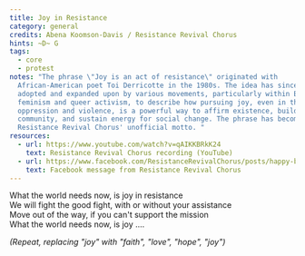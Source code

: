 ```yaml
---
title: Joy in Resistance
category: general
credits: Abena Koomson-Davis / Resistance Revival Chorus
hints: ~D~ G
tags:
  - core
  - protest
notes: "The phrase \"Joy is an act of resistance\" originated with
  African-American poet Toi Derricotte in the 1980s. The idea has since been
  adopted and expanded upon by various movements, particularly within Black
  feminism and queer activism, to describe how pursuing joy, even in the face of
  oppression and violence, is a powerful way to affirm existence, build
  community, and sustain energy for social change. The phrase has become The
  Resistance Revival Chorus' unofficial motto. "
resources:
  - url: https://www.youtube.com/watch?v=qAIKKBRkK24
    text: Resistance Revival Chorus recording (YouTube)
  - url: https://www.facebook.com/ResistanceRevivalChorus/posts/happy-birthday-to-the-great-poet-toi-derricotte-born-april-12-1941-a-black-woman/650068750262361/
    text: Facebook message from Resistance Revival Chorus
---
```

What the world needs now, is joy in resistance\
We will fight the good fight, with or without your assistance\
Move out of the way, if you can't support the mission\
What the world needs now, is joy ....

*(Repeat, replacing "joy" with "faith", "love", "hope", "joy")*
